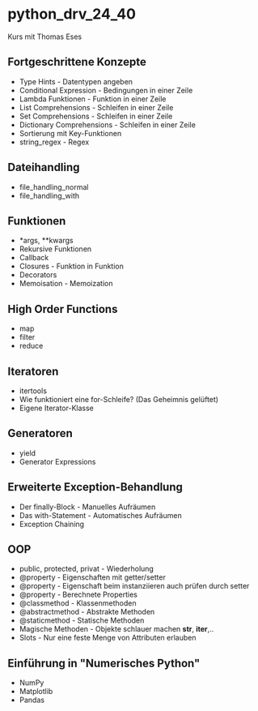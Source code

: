 # python_drv_24_40

Kurs mit Thomas Eses

## Fortgeschrittene Konzepte
- Type Hints - Datentypen angeben
- Conditional Expression - Bedingungen in einer Zeile
- Lambda Funktionen - Funktion in einer Zeile
- List Comprehensions - Schleifen in einer Zeile
- Set Comprehensions - Schleifen in einer Zeile
- Dictionary Comprehensions - Schleifen in einer Zeile
- Sortierung mit Key-Funktionen
- string_regex - Regex 

## Dateihandling
- file_handling_normal
- file_handling_with
 
## Funktionen
- *args, **kwargs
- Rekursive Funktionen 
- Callback
- Closures - Funktion in Funktion
- Decorators
- Memoisation - Memoization
 
## High Order Functions
- map
- filter
- reduce

## Iteratoren 
- itertools
- Wie funktioniert eine for-Schleife? (Das Geheimnis gelüftet)
- Eigene Iterator-Klasse 

## Generatoren
- yield
- Generator Expressions

## Erweiterte Exception-Behandlung
- Der finally-Block - Manuelles Aufräumen
- Das with-Statement - Automatisches Aufräumen
- Exception Chaining

## OOP
* public, protected, privat - Wiederholung
* @property - Eigenschaften mit getter/setter
* @property - Eigenschaft beim instanziieren auch prüfen durch setter 
* @property - Berechnete Properties
* @classmethod - Klassenmethoden
* @abstractmethod - Abstrakte Methoden
* @staticmethod - Statische Methoden
* Magische Methoden - Objekte schlauer machen __str__, __iter__,..
* Slots - Nur eine feste Menge von Attributen erlauben
 
## Einführung in "Numerisches Python"
* NumPy
* Matplotlib
* Pandas
